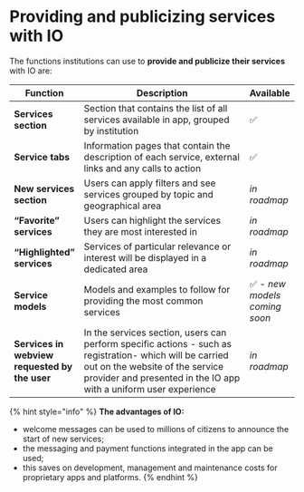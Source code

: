 # Providing and publicizing services with IO

The functions institutions can use to **provide and publicize their services** with IO are:

<table><thead><tr><th>Function</th><th width="385.3333333333333">Description</th><th>Available</th></tr></thead><tbody><tr><td><strong>Services section</strong></td><td>Section that contains the list of all services available in app, grouped by institution</td><td>✅</td></tr><tr><td><strong>Service tabs</strong></td><td>Information pages that contain the description of each service, external links and any calls to action</td><td>✅</td></tr><tr><td><strong>New services section</strong></td><td>Users can apply filters and see services grouped by topic and geographical area</td><td><em>in roadmap</em></td></tr><tr><td><strong>&ldquo;Favorite&rdquo; services</strong></td><td>Users can highlight the services they are most interested in</td><td><em>in roadmap</em></td></tr><tr><td><strong>&ldquo;Highlighted&rdquo; services</strong></td><td>Services of particular relevance or interest will be displayed in a dedicated area</td><td><em>in roadmap</em></td></tr><tr><td><strong>Service models</strong></td><td>Models and examples to follow for providing the most common services</td><td>✅ - <em>new models coming soon</em></td></tr><tr><td><strong>Services in webview requested by the user</strong></td><td>In the services section, users can perform specific actions - such as registration- which will be carried out on the website of the service provider and presented in the IO app with a uniform user experience</td><td><em>in roadmap</em></td></tr></tbody></table>

{% hint style="info" %}
**The advantages of IO:**

* welcome messages can be used to millions of citizens to announce the start of new services; 
* the messaging and payment functions integrated in the app can be used; 
* this saves on development, management and maintenance costs for proprietary apps and platforms.
{% endhint %}